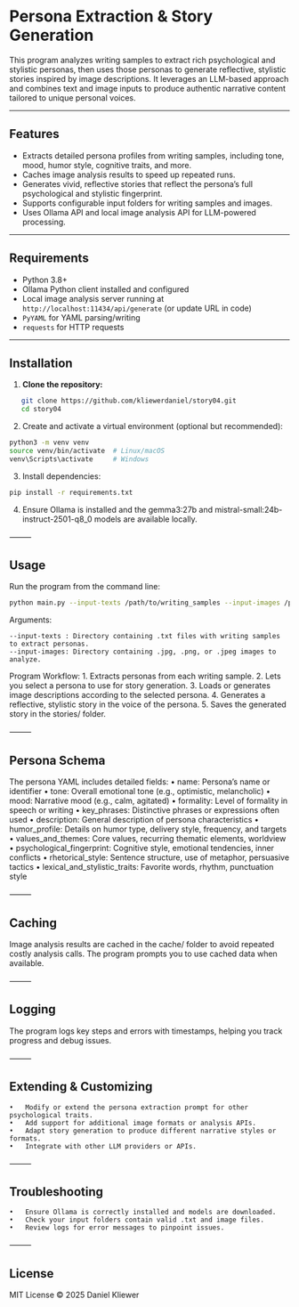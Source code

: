 

# Persona Extraction & Story Generation

This program analyzes writing samples to extract rich psychological and stylistic personas, then uses those personas to generate reflective, stylistic stories inspired by image descriptions. It leverages an LLM-based approach and combines text and image inputs to produce authentic narrative content tailored to unique personal voices.

---

## Features

- Extracts detailed persona profiles from writing samples, including tone, mood, humor style, cognitive traits, and more.
- Caches image analysis results to speed up repeated runs.
- Generates vivid, reflective stories that reflect the persona’s full psychological and stylistic fingerprint.
- Supports configurable input folders for writing samples and images.
- Uses Ollama API and local image analysis API for LLM-powered processing.

---

## Requirements

- Python 3.8+
- Ollama Python client installed and configured
- Local image analysis server running at `http://localhost:11434/api/generate` (or update URL in code)
- `PyYAML` for YAML parsing/writing
- `requests` for HTTP requests

---

## Installation

1. **Clone the repository:**
```bash
   git clone https://github.com/kliewerdaniel/story04.git
   cd story04
```
2.	Create and activate a virtual environment (optional but recommended):
```bash
python3 -m venv venv
source venv/bin/activate  # Linux/macOS
venv\Scripts\activate     # Windows
```

3.	Install dependencies:
```bash
pip install -r requirements.txt
```

4.	Ensure Ollama is installed and the gemma3:27b and mistral-small:24b-instruct-2501-q8_0 models are available locally.

⸻

## Usage

Run the program from the command line:
```bash
python main.py --input-texts /path/to/writing_samples --input-images /path/to/images
```

Arguments:

	--input-texts : Directory containing .txt files with writing samples to extract personas.
	--input-images: Directory containing .jpg, .png, or .jpeg images to analyze.

Program Workflow:
	1.	Extracts personas from each writing sample.
	2.	Lets you select a persona to use for story generation.
	3.	Loads or generates image descriptions according to the selected persona.
	4.	Generates a reflective, stylistic story in the voice of the persona.
	5.	Saves the generated story in the stories/ folder.

⸻

## Persona Schema

The persona YAML includes detailed fields:
	•	name: Persona’s name or identifier
	•	tone: Overall emotional tone (e.g., optimistic, melancholic)
	•	mood: Narrative mood (e.g., calm, agitated)
	•	formality: Level of formality in speech or writing
	•	key_phrases: Distinctive phrases or expressions often used
	•	description: General description of persona characteristics
	•	humor_profile: Details on humor type, delivery style, frequency, and targets
	•	values_and_themes: Core values, recurring thematic elements, worldview
	•	psychological_fingerprint: Cognitive style, emotional tendencies, inner conflicts
	•	rhetorical_style: Sentence structure, use of metaphor, persuasive tactics
	•	lexical_and_stylistic_traits: Favorite words, rhythm, punctuation style

⸻

## Caching

Image analysis results are cached in the cache/ folder to avoid repeated costly analysis calls. The program prompts you to use cached data when available.

⸻

## Logging

The program logs key steps and errors with timestamps, helping you track progress and debug issues.

⸻

##  Extending & Customizing
	•	Modify or extend the persona extraction prompt for other psychological traits.
	•	Add support for additional image formats or analysis APIs.
	•	Adapt story generation to produce different narrative styles or formats.
	•	Integrate with other LLM providers or APIs.

⸻

## Troubleshooting
	•	Ensure Ollama is correctly installed and models are downloaded.
	•	Check your input folders contain valid .txt and image files.
	•	Review logs for error messages to pinpoint issues.

⸻

## License

MIT License © 2025 Daniel Kliewer

